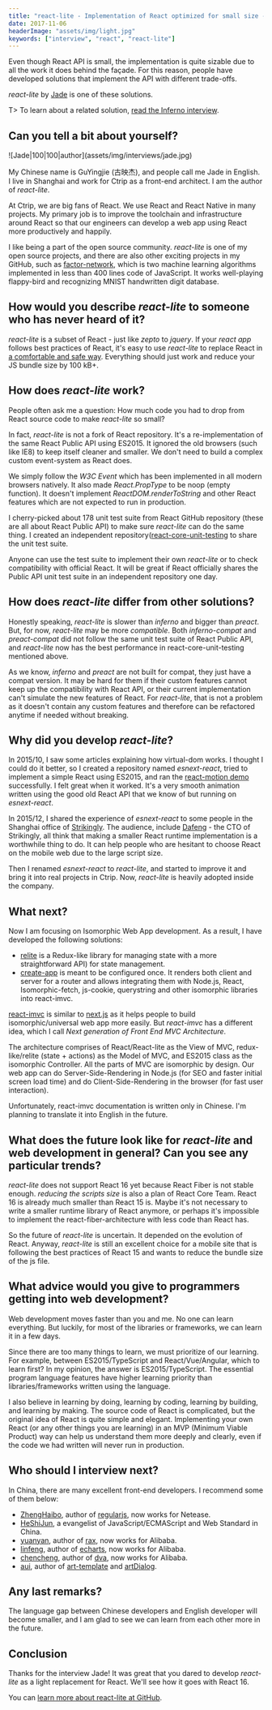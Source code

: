 ```yaml
---
title: "react-lite - Implementation of React optimized for small size - Interview with Jade"
date: 2017-11-06
headerImage: "assets/img/light.jpg"
keywords: ["interview", "react", "react-lite"]
---
```


Even though React API is small, the implementation is quite sizable due to all the work it does behind the façade. For this reason, people have developed solutions that implement the API with different trade-offs.

_react-lite_ by [Jade](https://twitter.com/guyingjie129) is one of these solutions.

T> To learn about a related solution, [read the Inferno interview](/blog/inferno-interview/).

## Can you tell a bit about yourself?

<p>
  ![Jade|100|100|author](assets/img/interviews/jade.jpg)

My Chinese name is GuYingjie (古映杰), and people call me Jade in English. I live in Shanghai and work for Ctrip as a front-end architect. I am the author of _react-lite_.

</p>

At Ctrip, we are big fans of React. We use React and React Native in many projects. My primary job is to improve the toolchain and infrastructure around React so that our engineers can develop a web app using React more productively and happily.

I like being a part of the open source community. _react-lite_ is one of my open source projects, and there are also other exciting projects in my GitHub, such as [factor-network](https://github.com/Lucifier129/factor-network), which is two machine learning algorithms implemented in less than 400 lines code of JavaScript. It works well-playing flappy-bird and recognizing MNIST handwritten digit database.

## How would you describe _react-lite_ to someone who has never heard of it?

_react-lite_ is a subset of React - just like _zepto_ to _jquery_. If your _react app_ follows best practices of React, it's easy to use _react-lite_ to replace React in [a comfortable and safe way](https://github.com/Lucifier129/react-lite/blob/master/README.md#usage). Everything should just work and reduce your JS bundle size by 100 kB+.

## How does _react-lite_ work?

People often ask me a question: How much code you had to drop from React source code to make _react-lite_ so small?

In fact, _react-lite_ is not a fork of React repository. It's a re-implementation of the same React Public API using ES2015. It ignored the old browsers (such like IE8) to keep itself cleaner and smaller. We don't need to build a complex custom event-system as React does.

We simply follow the _W3C Event_ which has been implemented in all modern browsers natively. It also made _React.PropType_ to be noop (empty function). It doesn't implement _ReactDOM.renderToString_ and other React features which are not expected to run in production.

I cherry-picked about 178 unit test suite from React GitHub repository (these are all about React Public API) to make sure _react-lite_ can do the same thing. I created an independent repository([react-core-unit-testing](https://github.com/Lucifier129/react-core-unit-testing) to share the unit test suite.

Anyone can use the test suite to implement their own _react-lite_ or to check compatibility with official React. It will be great if React officially shares the Public API unit test suite in an independent repository one day.

## How does _react-lite_ differ from other solutions?

Honestly speaking, _react-lite_ is slower than _inferno_ and bigger than _preact_. But, for now, _react-lite_ may be more _compatible_. Both _inferno-compat_ and _preact-compat_ did not follow the same unit test suite of React Public API, and _react-lite_ now has the best performance in react-core-unit-testing mentioned above.

As we know, _inferno_ and _preact_ are not built for compat, they just have a compat version. It may be hard for them if their custom features cannot keep up the compatibility with React API, or their current implementation can't simulate the new features of React. For _react-lite_, that is not a problem as it doesn't contain any custom features and therefore can be refactored anytime if needed without breaking.

## Why did you develop _react-lite_?

In 2015/10, I saw some articles explaining how virtual-dom works. I thought I could do it better, so I created a repository named _esnext-react_, tried to implement a simple React using ES2015, and ran the [react-motion demo](http://lucifier129.github.io/react-motion-with-react-lite/index.html) successfully. I felt great when it worked. It's a very smooth animation written using the good old React API that we know of but running on _esnext-react_.

In 2015/12, I shared the experience of _esnext-react_ to some people in the Shanghai office of [Strikingly](https://www.strikingly.com/). The audience, include [Dafeng](https://twitter.com/dfguo) - the CTO of Strikingly, all think that making a smaller React runtime implementation is a worthwhile thing to do. It can help people who are hesitant to choose React on the mobile web due to the large script size.

Then I renamed _esnext-react_ to _react-lite_, and started to improve it and bring it into real projects in Ctrip. Now, _react-lite_ is heavily adopted inside the company.

## What next?

Now I am focusing on Isomorphic Web App development. As a result, I have developed the following solutions:

- [relite](https://github.com/Lucifier129/relite) is a Redux-like library for managing state with a more straightforward API) for state management.
- [create-app](https://github.com/Lucifier129/create-app) is meant to be configured once. It renders both client and server for a router and allows integrating them with Node.js, React, Isomorphic-fetch, js-cookie, querystring and other isomorphic libraries into react-imvc.

[react-imvc](https://github.com/Lucifier129/react-imvc) is similar to [next.js](https://github.com/zeit/next.js) as it helps people to build isomorphic/universal web app more easily. But _react-imvc_ has a different idea, which I call _Next generation of Front End MVC Architecture_.

The architecture comprises of React/React-lite as the View of MVC, redux-like/relite (state + actions) as the Model of MVC, and ES2015 class as the isomorphic Controller. All the parts of MVC are isomorphic by design. Our web app can do Server-Side-Rendering in Node.js (for SEO and faster initial screen load time) and do Client-Side-Rendering in the browser (for fast user interaction).

Unfortunately, react-imvc documentation is written only in Chinese. I'm planning to translate it into English in the future.

## What does the future look like for _react-lite_ and web development in general? Can you see any particular trends?

_react-lite_ does not support React 16 yet because React Fiber is not stable enough. _reducing the scripts size_ is also a plan of React Core Team. React 16 is already much smaller than React 15 is. Maybe it's not necessary to write a smaller runtime library of React anymore, or perhaps it's impossible to implement the react-fiber-architecture with less code than React has.

So the future of _react-lite_ is uncertain. It depended on the evolution of React. Anyway, _react-lite_ is still an excellent choice for a mobile site that is following the best practices of React 15 and wants to reduce the bundle size of the js file.

## What advice would you give to programmers getting into web development?

Web development moves faster than you and me. No one can learn everything. But luckily, for most of the libraries or frameworks, we can learn it in a few days.

Since there are too many things to learn, we must prioritize of our learning. For example, between ES2015/TypeScript and React/Vue/Angular, which to learn first? In my opinion, the answer is ES2015/TypeScript. The essential program language features have higher learning priority than libraries/frameworks written using the language.

I also believe in learning by doing, learning by coding, learning by building, and learning by making. The source code of React is complicated, but the original idea of React is quite simple and elegant. Implementing your own React (or any other things you are learning) in an MVP (Minimum Viable Product) way can help us understand them more deeply and clearly, even if the code we had written will never run in production.

## Who should I interview next?

In China, there are many excellent front-end developers. I recommend some of them below:

- [ZhengHaibo](https://github.com/leeluolee), author of [regularjs](https://github.com/regularjs/regular), now works for Netease.
- [HeShiJun](https://github.com/hax), a evangelist of JavaScript/ECMAScript and Web Standard in China.
- [yuanyan](https://github.com/yuanyan), author of [rax](https://github.com/alibaba/rax), now works for Alibaba.
- [linfeng](https://github.com/kener), author of [echarts](https://github.com/ecomfe/echarts), now works for Alibaba.
- [chencheng](https://github.com/sorrycc), author of [dva](https://github.com/dvajs/dva), now works for Alibaba.
- [aui](https://github.com/aui), author of [art-template](https://github.com/aui/art-template) and [artDialog](https://github.com/aui/artDialog).

## Any last remarks?

The language gap between Chinese developers and English developer will become smaller, and I am glad to see we can learn from each other more in the future.

## Conclusion

Thanks for the interview Jade! It was great that you dared to develop _react-lite_ as a light replacement for React. We'll see how it goes with React 16.

You can [learn more about react-lite at GitHub](https://github.com/Lucifier129/react-lite).
